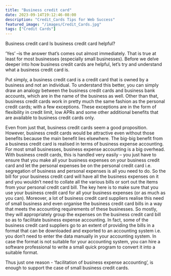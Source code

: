 ```yaml
---
title: "Business credit card"
date: 2023-09-14T19:12:46-08:00
description: "Credit_Cards Tips for Web Success"
featured_image: "/images/Credit_Cards.jpg"
tags: ["Credit Cards"]
---
```


Business credit card
Is business credit card helpful?


‘Yes’ –is the answer that’s comes out almost immediately. That is true at least for most businesses (especially small businesses). Before we delve deeper into how business credit cards are helpful, let’s try and understand what a business credit card is. 

Put simply, a business credit card is a credit card that is owned by a business and not an individual. To understand this better, you can simply draw an analogy between the business credit cards and business bank accounts, which are in the name of the business as well. Other than that, business credit cards work in pretty much the same fashion as the personal credit cards; with a few exceptions. These exceptions are in the form of flexibility in credit limit, low APRs and some other additional benefits that are available to business credit cards only.

Even from just that, business credit cards seem a good proposition. However, business credit cards would be attractive even without those benefits because the main benefit lies elsewhere.  The big-big benefit from a business credit card is realised in terms of business expense accounting. For most small businesses, business expense accounting is a big overhead. With business credit cards, this is handled very easily – you just have to ensure that you make all your business expenses on your business credit card and let the personal expenses be on the personal credit card i.e. segregation of business and personal expenses is all you need to do. So the bill for your business credit card will have all the business expenses on it and you wouldn’t need to collate all the various bills or sort out the items from your personal credit card bill. The key here is to make sure that you use your business credit card for all your business expenses (or as much as you can).  Moreover, a lot of business credit card suppliers realise this need of small business and even organise the business credit card bills in a way that meets the accounting requirements of these businesses. So mostly, they will appropriately group the expenses on the business credit card bill so as to facilitate business expense accounting. In fact, some of the business credit card suppliers go to an extent of providing the bills in a format that can be downloaded and exported to an accounting system i.e. you don’t need to enter the data manually in your accounting system. In case the format is not suitable for your accounting system, you can hire a software professional to write a small quick program to convert it into a suitable format. 

Thus just one reason - ‘facilitation of business expense accounting’, is enough to support the case of small business credit cards.

